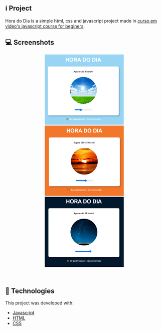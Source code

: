 ## ℹ️ Project
Hora do Dia is a simple html, css and javascript project made in [curso em video's javascript course for beginers](https://www.youtube.com/watch?v=1-w1RfGIov4&list=PLHz_AreHm4dlsK3Nr9GVvXCbpQyHQl1o1). 

## 💻 Screenshots
<p align="center">
 <img src="/repo-images/1.png" width="50%"/>
 <img src="/repo-images/2.png" width="50%"/>
 <img src="/repo-images/3.png" width="50%"/>
</p>

<br>

## 🚀 Technologies
This project was developed with:

- [Javascript](https://developer.mozilla.org/en-US/docs/Web/JavaScript/Guide)
- [HTML](https://developer.mozilla.org/en-US/docs/Web/HTML)
- [CSS](https://developer.mozilla.org/en-US/docs/Web/CSS)
